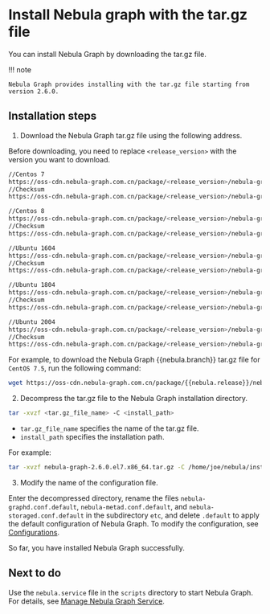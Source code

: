 # Install Nebula graph with the tar.gz file

You can install Nebula Graph by downloading the tar.gz file.

!!! note

    Nebula Graph provides installing with the tar.gz file starting from version 2.6.0.

## Installation steps

1. Download the Nebula Graph tar.gz file using the following address.
  
  Before downloading, you need to replace `<release_version>` with the version you want to download.

  ```bash
  //Centos 7
  https://oss-cdn.nebula-graph.com.cn/package/<release_version>/nebula-graph-<release_version>.el7.x86_64.tar.gz
  //Checksum
  https://oss-cdn.nebula-graph.com.cn/package/<release_version>/nebula-graph-<release_version>.el7.x86_64.tar.gz.sha256sum.txt
  
  //Centos 8
  https://oss-cdn.nebula-graph.com.cn/package/<release_version>/nebula-graph-<release_version>.el8.x86_64.tar.gz
  //Checksum
  https://oss-cdn.nebula-graph.com.cn/package/<release_version>/nebula-graph-<release_version>.el8.x86_64.tar.gz.sha256sum.txt
  
  //Ubuntu 1604
  https://oss-cdn.nebula-graph.com.cn/package/<release_version>/nebula-graph-<release_version>.ubuntu1604.amd64.tar.gz
  //Checksum
  https://oss-cdn.nebula-graph.com.cn/package/<release_version>/nebula-graph-<release_version>.ubuntu1604.amd64.tar.gz.sha256sum.txt
  
  //Ubuntu 1804
  https://oss-cdn.nebula-graph.com.cn/package/<release_version>/nebula-graph-<release_version>.ubuntu1804.amd64.tar.gz
  //Checksum
  https://oss-cdn.nebula-graph.com.cn/package/<release_version>/nebula-graph-<release_version>.ubuntu1804.amd64.tar.gz.sha256sum.txt
  
  //Ubuntu 2004
  https://oss-cdn.nebula-graph.com.cn/package/<release_version>/nebula-graph-<release_version>.ubuntu2004.amd64.tar.gz
  //Checksum
  https://oss-cdn.nebula-graph.com.cn/package/<release_version>/nebula-graph-<release_version>.ubuntu2004.amd64.tar.gz.sha256sum.txt
  ```
  
  For example, to download the Nebula Graph {{nebula.branch}} tar.gz file for `CentOS 7.5`, run the following command:
  
  ```bash
  wget https://oss-cdn.nebula-graph.com.cn/package/{{nebula.release}}/nebula-graph-{{nebula.release}}.el7.x86_64.tar.gz
  ```

2. Decompress the tar.gz file to the Nebula Graph installation directory.

  ```bash
  tar -xvzf <tar.gz_file_name> -C <install_path>
  ```
  
  * `tar.gz_file_name` specifies the name of the tar.gz file.
  * `install_path` specifies the installation path.
  
  For example:
  
  ```bash
  tar -xvzf nebula-graph-2.6.0.el7.x86_64.tar.gz -C /home/joe/nebula/install
  ```

3. Modify the name of the configuration file.
  
  Enter the decompressed directory, rename the files `nebula-graphd.conf.default`, `nebula-metad.conf.default`, and `nebula-storaged.conf.default` in the subdirectory `etc`, and delete `.default` to apply the default configuration of Nebula Graph. To modify the configuration, see [Configurations](../../5.configurations-and-logs/1.configurations/1.configurations.md).

So far, you have installed Nebula Graph successfully.

## Next to do

Use the `nebula.service` file in the `scripts` directory to start Nebula Graph. For details, see [Manage Nebula Graph Service](../manage-service.md).
